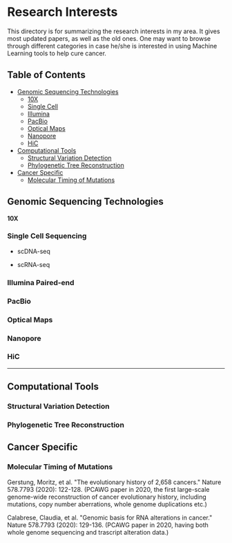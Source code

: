 # Research Interests

This directory is for summarizing the research interests in my area. It gives most updated papers, as well as the old ones. One may want to browse through different categories in case he/she is interested in using Machine Learning tools to help cure cancer.

## Table of Contents
- [Genomic Sequencing Technologies](#genomic_sequencing_technologies)
    * [10X](#10x)
    * [Single Cell](#single_cell)
    * [Illumina](#illumina)
    * [PacBio](#pacbio)
    * [Optical Maps](#optical_maps)
    * [Nanopore](#nanopore)
    * [HiC](#hic)
- [Computational Tools](#computational_tools)
    * [Structural Variation Detection](#structural_variation_detection)
    * [Phylogenetic Tree Reconstruction](#phylogenetic_tree_reconstruction)
- [Cancer Specific](#cancer_specific)
    * [Molecular Timing of Mutations](#molecular_timing_of_mutations)

## <a name="genomic_sequencing_technologies"></a>Genomic Sequencing Technologies ##

**10X**

###   Single Cell Sequencing

- scDNA-seq

- scRNA-seq

###   Illumina Paired-end

###   PacBio

###   Optical Maps

###   Nanopore

###   HiC

---

## Computational Tools

###   Structural Variation Detection

###   Phylogenetic Tree Reconstruction

## Cancer Specific

###   Molecular Timing of Mutations

   Gerstung, Moritz, et al. "The evolutionary history of 2,658 cancers." Nature 578.7793 (2020): 122-128. (PCAWG paper in 2020, the first large-scale genome-wide reconstruction of cancer evolutionary history, including mutations, copy number aberrations, whole genome duplications etc.)
   
   Calabrese, Claudia, et al. "Genomic basis for RNA alterations in cancer." Nature 578.7793 (2020): 129-136. (PCAWG paper in 2020, having both whole genome sequencing and trascript alteration data.)
